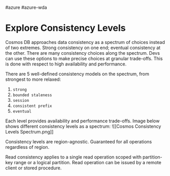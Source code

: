 #azure #azure-wda 

# Explore Consistency Levels
Cosmos DB approaches data consistency as a spectrum of choices instead of two extremes.
Strong consistency on one end; eventual consistency at the other.
There are many consistency choices along the spectrum.
Devs can use these options to make precise choices at granular trade-offs.
This is done with respect to high availability and performance.

There are 5 well-defined consistency models on the spectrum, from strongest to more relaxed:
1. `strong`
2. `bounded staleness`
3. `session`
4. `consistent prefix`
5. `eventual`

Each level provides availability and performance trade-offs.
Image below shows different consistency levels as a spectrum:
![[Cosmos Consistency Levels Spectrum.png]]

Consistency levels are region-agnostic.
Guaranteed for all operations regardless of region.

Read consistency applies to a single read operation scoped with partition-key range or a logical partition.
Read operation can be issued by a remote client or stored procedure.